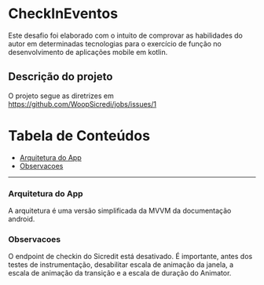 # CheckInEventos
Este desafio foi elaborado com o intuito de comprovar as habilidades do autor em determinadas tecnologias para o exercício
de função no desenvolvimento de aplicações mobile em kotlin.

## Descrição do projeto
 O projeto segue as diretrizes em https://github.com/WoopSicredi/jobs/issues/1

Tabela de Conteúdos
=================
<!--ts-->
* [Arquitetura do App](#arquitetura-da-app)
* [Observacoes](#observacoes)
<!--te-->

---

### Arquitetura do App
A arquitetura é uma versão simplificada da MVVM da documentação android. 


### Observacoes
O endpoint de checkin do Sicredit está desativado. É importante, antes dos testes de instrumentação, desabilitar escala de animação da janela, a escala de animação da transição e a escala de duração do Animator.
